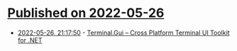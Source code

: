 # [Published on 2022-05-26](index.md)

* [2022-05-26, 21:17:50](https://news.ycombinator.com/item?id=31523474) - [Terminal.Gui – Cross Platform Terminal UI Toolkit for .NET](https://github.com/migueldeicaza/gui.cs)
